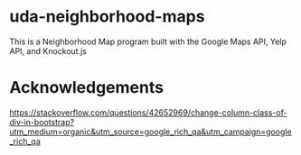 # uda-neighborhood-maps
This is a Neighborhood Map program built with the Google Maps API, Yelp API, and Knockout.js

# Acknowledgements

https://stackoverflow.com/questions/42652969/change-column-class-of-div-in-bootstrap?utm_medium=organic&utm_source=google_rich_qa&utm_campaign=google_rich_qa